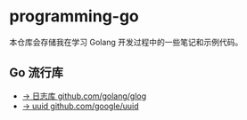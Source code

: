 # programming-go

本仓库会存储我在学习 Golang 开发过程中的一些笔记和示例代码。

## Go 流行库

- [-> 日志库 github.com/golang/glog](./go-pkgs/golang-glog/README.md)
- [-> uuid github.com/google/uuid](./go-pkgs/google-uuid/README.md)
